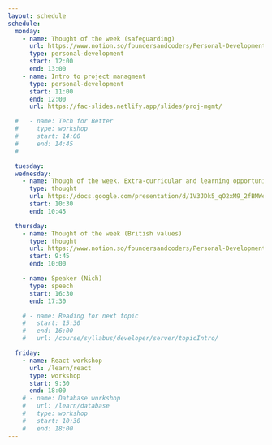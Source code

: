 ```yaml
---
layout: schedule
schedule:
  monday:
    - name: Thought of the week (safeguarding)
      url: https://www.notion.so/foundersandcoders/Personal-Development-91fe75c7e2cc4f989954108729a2c834
      type: personal-development
      start: 12:00
      end: 13:00
    - name: Intro to project managment
      type: personal-development
      start: 11:00
      end: 12:00
      url: https://fac-slides.netlify.app/slides/proj-mgmt/

  #   - name: Tech for Better
  #     type: workshop
  #     start: 14:00
  #     end: 14:45
  #

  tuesday:
  wednesday:
    - name: Though of the week. Extra-curricular and learning opportunities
      type: thought
      url: https://docs.google.com/presentation/d/1V3JDk5_qO2xM9_2fBMWeZuf4UCgIZFIgZ3l8hrX76Hc/edit#slide=id.g25e05124422_0_0 
      start: 10:30
      end: 10:45

  thursday:
    - name: Thought of the week (British values)
      type: thought
      url: https://www.notion.so/foundersandcoders/Personal-Development-91fe75c7e2cc4f989954108729a2c834
      start: 9:45
      end: 10:00

    - name: Speaker (Nich)
      type: speech
      start: 16:30
      end: 17:30

    # - name: Reading for next topic
    #   start: 15:30
    #   end: 16:00
    #   url: /course/syllabus/developer/server/topicIntro/

  friday:
    - name: React workshop
      url: /learn/react
      type: workshop
      start: 9:30
      end: 18:00
    # - name: Database workshop
    #   url: /learn/database
    #   type: workshop
    #   start: 10:30
    #   end: 18:00
---
```

